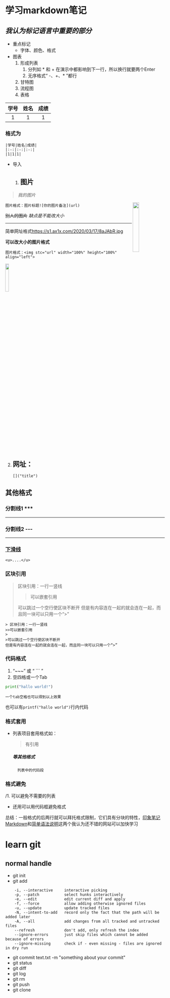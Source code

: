 # **学习markdown笔记**
## _我认为标记语言中重要的部分_
+ 重点标记
    + 字体、颜色、格式
+ 图表
    1. 形成列表 
       1. 分列如 * 和 + 在演示中都影响到下一行，所以换行就要两个Enter  
       2. 无序格式“ -、+、* ”都行 
    2. 甘特图
    3. 流程图
    4. 表格
   
|学号|姓名|成绩|
|:-:|:-:|:-:|
|1|1|1|
### 格式为
```  
|学号|姓名|成绩|
|:-:|:-:|:-:|
|1|1|1|
```
+ 导入
    1. ## 图片

> _我的图片_

<img src="https://s1.ax1x.com/2020/03/17/8aJAbR.jpg" width="20%" height="20%" align="right">

```
图片格式：图片标题![你的图片备注](url)
```
~~别人的图片~~
*缺点是不能改大小*

---
简单网址格式<https://s1.ax1x.com/2020/03/17/8aJAbR.jpg>

**可以改大小的图片格式**

```
图片格式：<img stc="url" width="100%" height="100%" align="left">
```
<img src="https://s1.ax1x.com/2020/03/17/8aJAbR.jpg" width="15%" hight="15%" align="middle">

2. ## 网址：
   ```
   []("title")
   ```
## 其他格式
### 分割线1 ***

***

### 分割线2 ---

--- 

### <u>下滑线</u>
```
<u>....</u>
```
### 区块引用
>区块引用：一行一竖线
>>可以嵌套引用
>
>可以跳过一个空行使区块不断开
但是有内容连在一起的就会连在一起，而且同一块可以只用一个“>”
```
> 区块引用：一行一竖线
>>可以嵌套引用
>
>可以跳过一个空行使区块不断开
但是有内容连在一起的就会连在一起，而且同一块可以只用一个“>”
```  

### 代码格式
1. “~~~” 或 “ ``` ”
2. 空四格或一个Tab
~~~python
print("hallo world!")
~~~
    一个tab空格也可以得到以上效果
也可以有`printf("hallo world")`行内代码

### 格式套用
- 列表项目套用格式如：
    > 有引用
    ##### 等其他格式
        列表中的代码段
### 格式避免
/1. 可以避免不需要的列表
- 还用可以用代码框避免格式


总结：一般格式的后两行就可以拜托格式限制，它们具有分块的特性，[印象笔记Markdown](https://list.yinxiang.com/markdown/eef42447-db3f-48ee-827b-1bb34c03eb83.php)和[简单语法说明](https://www.appinn.com/markdown/)这两个我认为还不错的网站可以加快学习
# learn git

## normal handle
- git init
- git add
```
    -i, --interactive     interactive picking
    -p, --patch           select hunks interactively
    -e, --edit            edit current diff and apply
    -f, --force           allow adding otherwise ignored files
    -u, --update          update tracked files
    -N, --intent-to-add   record only the fact that the path will be added later
    -A, --all             add changes from all tracked and untracked files
    --refresh             don't add, only refresh the index
    --ignore-errors       just skip files which cannot be added because of errors
    --ignore-missing      check if - even missing - files are ignored in dry run
```
- git commit text.txt -m "something about your commit"
- git status
- git diff
- git log
- git rm
- git push
- git clone